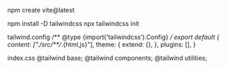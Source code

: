 npm create vite@latest

npm install -D tailwindcss
npx tailwindcss init


tailwind.config
/** @type {import('tailwindcss').Config} */
export default {
  content: ["./src/**/*.{html,js}"],
  theme: {
    extend: {},
  },
  plugins: [],
}

index.css
@tailwind base;
@tailwind components;
@tailwind utilities;